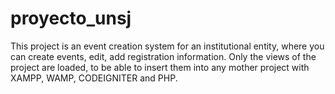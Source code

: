 # proyecto_unsj

This project is an event creation system for an institutional entity, where you can create events, edit, add registration information. Only the views of the project are loaded, to be able to insert them into any mother project with XAMPP, WAMP, CODEIGNITER and PHP.
